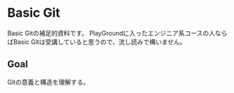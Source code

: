 # Basic Git

Basic Gitの補足的資料です。
PlayGroundに入ったエンジニア系コースの人ならばBasic Gitは受講していると思うので、流し読みで構いません。

## Goal

Gitの意義と構造を理解する。
